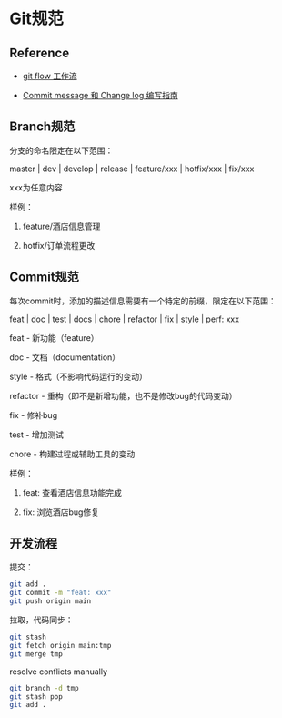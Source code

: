 # Git规范

## Reference

- [git flow 工作流](https://github.com/xirong/my-git/blob/master/git-workflow-tutorial.md#23-gitflow工作流)

- [Commit message 和 Change log 编写指南](http://www.ruanyifeng.com/blog/2016/01/commit_message_change_log.html)

## Branch规范

分支的命名限定在以下范围：

master | dev | develop | release | feature/xxx | hotfix/xxx | fix/xxx

xxx为任意内容

样例：

1. feature/酒店信息管理

2. hotfix/订单流程更改 

## Commit规范

每次commit时，添加的描述信息需要有一个特定的前缀，限定在以下范围：

feat | doc | test | docs | chore | refactor | fix | style | perf: xxx

feat - 新功能（feature）

doc - 文档（documentation）

style - 格式（不影响代码运行的变动）

refactor - 重构（即不是新增功能，也不是修改bug的代码变动）

fix - 修补bug

test - 增加测试

chore - 构建过程或辅助工具的变动

样例：

1. feat: 查看酒店信息功能完成

2. fix: 浏览酒店bug修复

## 开发流程

提交：

```bash
git add .
git commit -m "feat: xxx"
git push origin main
```

拉取，代码同步：

```bash
git stash
git fetch origin main:tmp
git merge tmp
```

resolve conflicts manually

```bash
git branch -d tmp
git stash pop
git add .
```
